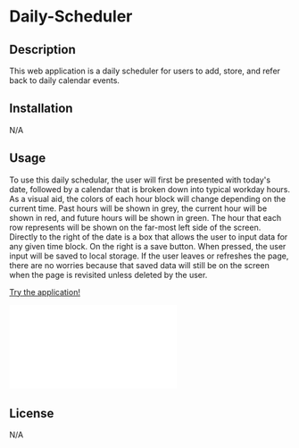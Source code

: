# Daily-Scheduler


## Description

This web application is a daily scheduler for users to add, store, and refer back to daily calendar events.

## Installation

N/A

## Usage

To use this daily schedular, the user will first be presented with today's date, followed by a calendar that is broken down into typical workday hours. As a visual aid, the colors of each hour block will change depending on the current time. Past hours will be shown in grey, the current hour will be shown in red, and future hours will be shown in green. The hour that each row represents will be shown on the far-most left side of the screen. Directly to the right of the date is a box that allows the user to input data for any given time block. On the right is a save button. When pressed, the user input will be saved to local storage. If the user leaves or refreshes the page, there are no worries because that saved data will still be on the screen when the page is revisited unless deleted by the user.

<a href="https://lib1001.github.io/Daily-Scheduler/">Try the application!</a>

![Deployed application:](images\screencapture-lib1001-github-io-Daily-Scheduler-2022-08-25-17_52_06.pdf)


## License

N/A